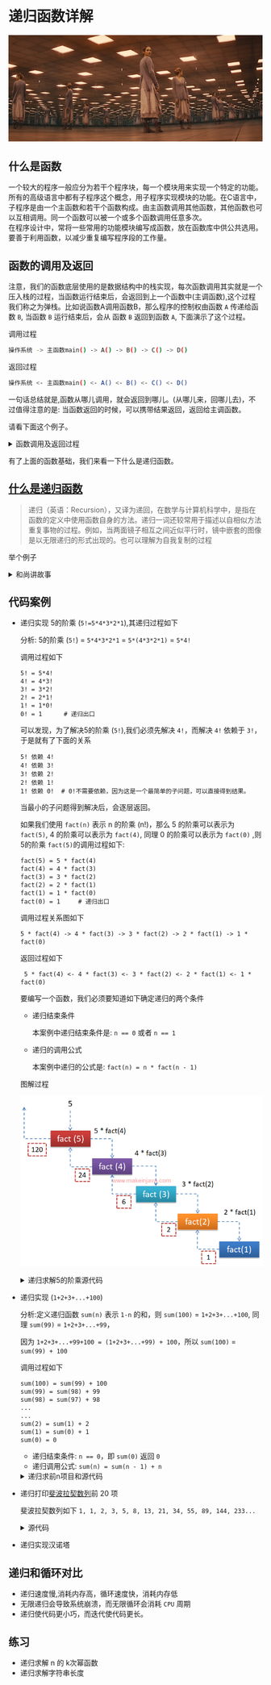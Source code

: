 # 递归函数详解

![递归函数](../images/recursion-mirror.png)

## 什么是函数
一个较大的程序一般应分为若干个程序块，每一个模块用来实现一个特定的功能。所有的高级语言中都有子程序这个概念，用子程序实现模块的功能。在C语言中，子程序是由一个主函数和若干个函数构成。由主函数调用其他函数，其他函数也可以互相调用。同一个函数可以被一个或多个函数调用任意多次。<br/>
在程序设计中，常将一些常用的功能模块编写成函数，放在函数库中供公共选用。要善于利用函数，以减少重复编写程序段的工作量。

## 函数的调用及返回
注意，我们的函数底层使用的是数据结构中的栈实现，每次函数调用其实就是一个压入栈的过程，当函数运行结束后，会返回到上一个函数中(主调函数),这个过程我们称之为弹栈。比如说函数A调用函数B，那么程序的控制权由函数 `A` 传递给函数 `B`, 当函数 `B` 运行结束后，会从 函数 `B` 返回到函数 `A`, 下面演示了这个过程。

调用过程
``` bash
操作系统 -> 主函数main() -> A() -> B() -> C() -> D()
```
返回过程
``` bash
操作系统 <- 主函数main() <- A() <- B() <- C() <- D()
```

一句话总结就是,函数从哪儿调用，就会返回到哪儿。(从哪儿来，回哪儿去)，不过值得注意的是: 当函数返回的时候，可以携带结果返回，返回给主调函数。

请看下面这个例子。
<details>
<summary>函数调用及返回过程</summary>

``` c
# include <stdio.h>

void A(); /* 函数声明 */

void B();

void C();

void D();

void A() {
    printf("函数A()被调用了\n");
    B();
    printf("函数A()调用结束了\n");
}

void B() {
    printf("函数B()被调用了\n");
    C();
    printf("函数B()调用结束了\n");
}

void C() {
    printf("函数C()被调用了\n");
    D();
    printf("函数C()调用结束了\n");
}

void D() {
    printf("函数D()被调用了\n");
    /* do something */
    printf("函数D()调用结束了\n");
}

int main() {
    A();
    return 0;
}

```
输出结果如下:
```
主函数main()被调用了
函数A()被调用了
函数B()被调用了
函数C()被调用了
函数D()被调用了
函数D()调用结束了
函数C()调用结束了
函数B()调用结束了
函数A()调用结束了
主函数main()调用结束了
```
</details>

有了上面的函数基础，我们来看一下什么是递归函数。

## [什么是递归函数](https://zh.wikipedia.org/wiki/%E9%80%92%E5%BD%92)
> 递归（英语：Recursion），又译为递回，在数学与计算机科学中，是指在函数的定义中使用函数自身的方法。递归一词还较常用于描述以自相似方法重复事物的过程。例如，当两面镜子相互之间近似平行时，镜中嵌套的图像是以无限递归的形式出现的。也可以理解为自我复制的过程

举个例子

<details>
<summary>和尚讲故事</summary>
从前有座山，山里有座庙，庙里有个老和尚，正在给小和尚讲故事呢！故事是什么呢？“从前有座山，山里有座庙，庙里有个老和尚，正在给小和尚讲故事呢！故事是什么呢？‘从前有座山，山里有座庙，庙里有个老和尚，正在给小和尚讲故事呢！故事是什么呢？……’”
</details>


## 代码案例

* 递归实现 5的阶乘 (`5!=5*4*3*2*1`),其递归过程如下

    分析: 5的阶乘 (`5!`) = `5*4*3*2*1` = `5*(4*3*2*1)` = `5*4!`
    
    调用过程如下
    ```
    5! = 5*4!
    4! = 4*3!
    3! = 3*2!
    2! = 2*1!
    1! = 1*0!
    0! = 1      # 递归出口
    ```
    可以发现，为了解决5的阶乘 (`5!`),我们必须先解决 `4!`，而解决 `4!` 依赖于 `3!`，于是就有了下面的关系
    
    ```
    5! 依赖 4!
    4! 依赖 3!
    3! 依赖 2!
    2! 依赖 1!
    1! 依赖 0!  # 0!不需要依赖，因为这是一个最简单的子问题，可以直接得到结果。
    ```
    当最小的子问题得到解决后，会逐层返回。
    
    如果我们使用 `fact(n)` 表示 n 的阶乘 (n!)，那么 5 的阶乘可以表示为 `fact(5)`, 4 的阶乘可以表示为 `fact(4)`, 同理 0 的阶乘可以表示为 `fact(0)` ,则 5的阶乘 `fact(5)`的调用过程如下: 

    ```
    fact(5) = 5 * fact(4)
    fact(4) = 4 * fact(3)
    fact(3) = 3 * fact(2)
    fact(2) = 2 * fact(1)
    fact(1) = 1 * fact(0)
    fact(0) = 1     # 递归出口
    ```

    调用过程关系图如下  
    ```
    5 * fact(4) -> 4 * fact(3) -> 3 * fact(2) -> 2 * fact(1) -> 1 * fact(0)
    ```
    返回过程如下
    ```
     5 * fact(4) <- 4 * fact(3) <- 3 * fact(2) <- 2 * fact(1) <- 1 * fact(0)
    ```

    要编写一个函数，我们必须要知道如下确定递归的两个条件

    * 递归结束条件

        本案例中递归结束条件是: `n == 0` 或者 `n == 1`
    * 递归的调用公式

        本案例中递归的公式是: `fact(n) = n * fact(n - 1)`

    图解过程

    ![递归求解阶乘图](../images/factorial-recursive.png)


    <details>
    <summary>递归求解5的阶乘源代码</summary>

    ``` c
    # include <stdio.h>

    /**
     * 计算 n 的阶乘
     */
    int fact(int n) {
        if (n == 0 || n == 1) {
            return 1;
        } else {
            return n * fact(n - 1);
        }

        /* 简洁的写法 */
        /* return n == 0 ?: n * fact(n - 1); */
    }

    int main() {

        /* 打印 3 的阶乘 */
        printf("3的阶乘 = %d\n", fact(3));

        /* 打印 5 的阶乘 */
        printf("5的阶乘 = %d\n", fact(5));

        /* 打印 1 - 10 的阶乘*/
        for (int i = 1; i <= 10; ++i) {
            printf("%d的阶乘 = %d\n", i, fact(i));
        }
        return 0;
    }

    ```
    </details>

* 递归实现 (`1+2+3+...+100`)

    分析:定义递归函数 `sum(n)` 表示 `1-n` 的和，则 `sum(100)` = `1+2+3+...+100`, 同理 `sum(99)` = `1+2+3+...+99`，
    
    因为 `1+2+3+...+99+100 = (1+2+3+...+99) + 100`，所以
    `sum(100)` = `sum(99) + 100`

    调用过程如下
    ```
    sum(100) = sum(99) + 100
    sum(99) = sum(98) + 99
    sum(98) = sum(97) + 98
    ...
    ...
    sum(2) = sum(1) + 2
    sum(1) = sum(0) + 1
    sum(0) = 0
    ``` 

    * 递归结束条件: `n == 0`，即 `sum(0)` 返回 `0`
    * 递归调用公式: `sum(n) = sum(n - 1) + n`

    <details>
    <summary>递归求前n项目和源代码</summary>

    ``` c
    # include <stdio.h>

    /**
     * 计算1 + 2 + 3 + ... + n
     */
    int sum(int n) {
        if (n == 0) {
            return 0;
        } else {
            return sum(n - 1) + n;
        }

        /* 简洁的写法 */
        //return n == 0 ?: sum(n - 1) + n;
    }

    int main() {

        printf("1+2+3+...+100 = %d\n", sum(100));
        return 0;
    }
    ```
    </details>

* 递归打印[斐波拉契数列](https://zh.wikipedia.org/wiki/%E6%96%90%E6%B3%A2%E9%82%A3%E5%A5%91%E6%95%B0%E5%88%97)前 20 项

    斐波拉契数列如下
    `1, 1, 2, 3, 5, 8, 13, 21, 34, 55, 89, 144, 233...`

    <details>
    <summary>源代码</summary>

    ``` c
    # include <stdio.h>

    /**
     * 求出斐波拉契第 n 项
     */
    int fib(int n) {
        if (n == 1 || n == 2) {
            return 1;
        } else {
            return fib(n - 1) + fib(n - 2);
        }

        /* 简洁的写法 */
        //return n == 0 || n == 1 ?: fib(n - 1) + fib(n - 2);
    }

    int main() {

        /* 打印斐波拉契第2项 */
        printf("斐波拉契第2项: %d\n", fib(2));

        /* 打印斐波拉契第3项 */
        printf("斐波拉契第5项: %d\n", fib(5));

        /* 打印斐波拉契前20项，5项换一行*/
        for (int i = 1; i <= 20; ++i) {
            printf("%d\t", fib(i));
            if (i % 5 == 0) {
                printf("\n");
            }
        }
        return 0;
    }

    ```
    </details>
* 递归实现汉诺塔

## 递归和循环对比
* 递归速度慢,消耗内存高，循环速度快，消耗内存低
* 无限递归会导致系统崩溃，而无限循环会消耗 `CPU` 周期
* 递归使代码更小巧，而迭代使代码更长。


## 练习
* 递归求解 n 的 k次幂函数
* 递归求解字符串长度